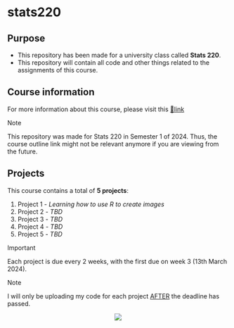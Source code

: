 # stats220

## Purpose
- This repository has been made for a university class called **Stats 220**. 
- This repository will contain all code and other things related to the assignments of this course.

## Course information
For more information about this course, please visit this [🔗link](https://courseoutline.auckland.ac.nz/dco/course/STATS/220/1243)

> [!NOTE]
> This repository was made for Stats 220 in Semester 1 of 2024. Thus, the course outline link might not be relevant anymore if you are viewing from the future.

## Projects
This course contains a total of **5 projects**:
1. Project 1 - _Learning how to use R to create images_
2. Project 2 - _TBD_
3. Project 3 - _TBD_
4. Project 4 - _TBD_
5. Project 5 - _TBD_

> [!IMPORTANT]
> Each project is due every 2 weeks, with the first due on week 3 (13th March 2024).

> [!NOTE]
> I will only be uploading my code for each project <ins>AFTER</ins> the deadline has passed. 

<p align="center">
<img src="https://image.spreadshirtmedia.net/image-server/v1/compositions/T560A239PA1090PT17X6Y0D312520242W16715H20059/views/1,width=400,height=400,appearanceId=239,backgroundColor=BACAE0,noPt=true/i-love-cats-statistics-organic-short-sleeved-baby-bodysuit.jpg"/>
</p>
